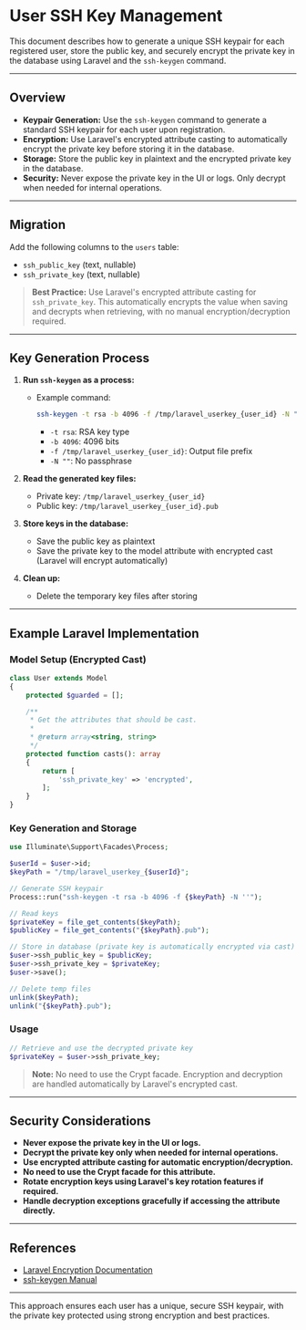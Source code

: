 # User SSH Key Management

This document describes how to generate a unique SSH keypair for each registered user, store the public key, and securely encrypt the private key in the database using Laravel and the `ssh-keygen` command.

---

## Overview

- **Keypair Generation:** Use the `ssh-keygen` command to generate a standard SSH keypair for each user upon registration.
- **Encryption:** Use Laravel's encrypted attribute casting to automatically encrypt the private key before storing it in the database.
- **Storage:** Store the public key in plaintext and the encrypted private key in the database.
- **Security:** Never expose the private key in the UI or logs. Only decrypt when needed for internal operations.

---

## Migration

Add the following columns to the `users` table:

- `ssh_public_key` (text, nullable)
- `ssh_private_key` (text, nullable)

> **Best Practice:** Use Laravel's encrypted attribute casting for `ssh_private_key`. This automatically encrypts the value when saving and decrypts when retrieving, with no manual encryption/decryption required.

---

## Key Generation Process

1. **Run `ssh-keygen` as a process:**
   - Example command:
     ```bash
     ssh-keygen -t rsa -b 4096 -f /tmp/laravel_userkey_{user_id} -N ""
     ```
     - `-t rsa`: RSA key type
     - `-b 4096`: 4096 bits
     - `-f /tmp/laravel_userkey_{user_id}`: Output file prefix
     - `-N ""`: No passphrase

2. **Read the generated key files:**
   - Private key: `/tmp/laravel_userkey_{user_id}`
   - Public key: `/tmp/laravel_userkey_{user_id}.pub`

3. **Store keys in the database:**
   - Save the public key as plaintext
   - Save the private key to the model attribute with encrypted cast (Laravel will encrypt automatically)

5. **Clean up:**
   - Delete the temporary key files after storing

---

## Example Laravel Implementation

### Model Setup (Encrypted Cast)

```php
class User extends Model
{
    protected $guarded = [];

    /**
     * Get the attributes that should be cast.
     *
     * @return array<string, string>
     */
    protected function casts(): array
    {
        return [
            'ssh_private_key' => 'encrypted',
        ];
    }
}
```

### Key Generation and Storage

```php
use Illuminate\Support\Facades\Process;

$userId = $user->id;
$keyPath = "/tmp/laravel_userkey_{$userId}";

// Generate SSH keypair
Process::run("ssh-keygen -t rsa -b 4096 -f {$keyPath} -N ''");

// Read keys
$privateKey = file_get_contents($keyPath);
$publicKey = file_get_contents("{$keyPath}.pub");

// Store in database (private key is automatically encrypted via cast)
$user->ssh_public_key = $publicKey;
$user->ssh_private_key = $privateKey;
$user->save();

// Delete temp files
unlink($keyPath);
unlink("{$keyPath}.pub");
```

### Usage

```php
// Retrieve and use the decrypted private key
$privateKey = $user->ssh_private_key;
```

> **Note:** No need to use the Crypt facade. Encryption and decryption are handled automatically by Laravel's encrypted cast.

---

## Security Considerations

- **Never expose the private key in the UI or logs.**
- **Decrypt the private key only when needed for internal operations.**
- **Use encrypted attribute casting for automatic encryption/decryption.**
- **No need to use the Crypt facade for this attribute.**
- **Rotate encryption keys using Laravel's key rotation features if required.**
- **Handle decryption exceptions gracefully if accessing the attribute directly.**

---

## References
- [Laravel Encryption Documentation](https://laravel.com/docs/11.x/encryption)
- [ssh-keygen Manual](https://man.openbsd.org/ssh-keygen)

---

This approach ensures each user has a unique, secure SSH keypair, with the private key protected using strong encryption and best practices.